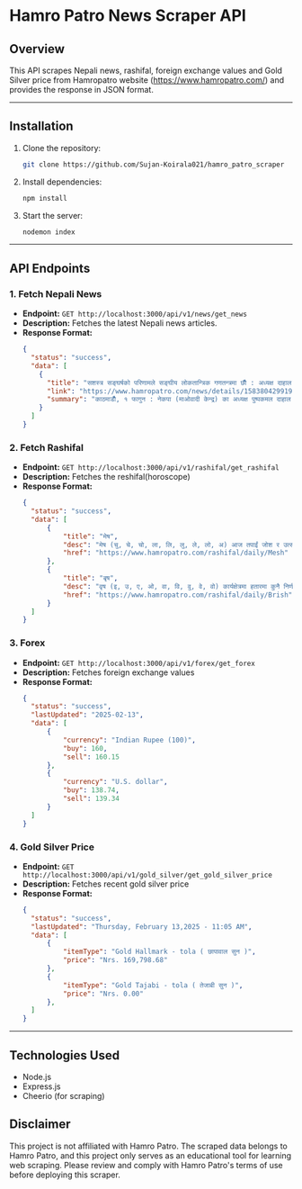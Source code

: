 # Hamro Patro News Scraper API

## Overview
This API scrapes Nepali news, rashifal, foreign exchange values and Gold Silver price from Hamropatro website (https://www.hamropatro.com/) and provides the response in JSON format.



---

## Installation

1. Clone the repository:
   ```bash
   git clone https://github.com/Sujan-Koirala021/hamro_patro_scraper
   ```

2. Install dependencies:
   ```bash
   npm install
   ```

3. Start the server:
   ```bash
   nodemon index
   ```

---

## API Endpoints

### 1. Fetch Nepali News

- **Endpoint:** `GET http://localhost:3000/api/v1/news/get_news`
- **Description:** Fetches the latest Nepali news articles.
- **Response Format:**
  ```json
  {
    "status": "success",
    "data": [
      {
        "title": "सशस्त्र सङ्घर्षको परिणामले सङ्घीय लोकतान्त्रिक गणतन्त्रमा छौँ : अध्यक्ष दाहाल",
        "link": "https://www.hamropatro.com/news/details/15838042991965172?ns=",
        "summary": "काठमाडौँ, १ फागुन : नेकपा (माओवादी केन्द्र) का अध्यक्ष पुष्पकमल दाहाल ‘प्रचण्ड’ले सशस्त्र सङ्घर्षको परिणामले अहिले देश सङ्घीय लोकतान्त्रिक गणतन्त्रमा रहेको बताउनुभएको छ । धुर्कोट गाउँपालिमा सहिद उ..."
      }
    ]
  }
  ```
### 2. Fetch Rashifal
- **Endpoint:** `GET http://localhost:3000/api/v1/rashifal/get_rashifal`
- **Description:** Fetches the reshifal(horoscope)
- **Response Format:**
  ```json
  {
    "status": "success",
    "data": [
        {
            "title": "मेष",
            "desc": "मेष (चु, चे, चो, ला, लि, लु, ले, लो, अ) आज तपाईं जोश र उत्साहले भरपुर रहनुहुनेछ साथै हजुरको कलात्मक वा रचनात्मक क्षेत्रमा विकास हुनेछ। वैदेशिक यात्राको प्रयास सफल रहनेछ। कार्यक्षेत्रमा नसोचेको लाभ मिल्नेछ। आजको शुभ रंग रातो हो भने शुभ अंक २ रहेको छ।",
            "href": "https://www.hamropatro.com/rashifal/daily/Mesh"
        },
        {
            "title": "बृष",
            "desc": "वृष (इ, उ, ए, ओ, वा, वि, वु, वे, वो) कार्यक्षेत्रमा हतारमा कुनै निर्णय नलिनुहोला। नयाँ कार्य प्रारम्भ नगरौँ। जीवनसाथीको स्वास्थ्यमा ध्यान दिनुहोस्। कानुनी आवेदन नदिनुहोस्। आजको शुभ रंग सुन्तला हो भने शुभ अंक ६ रहेको छ।",
            "href": "https://www.hamropatro.com/rashifal/daily/Brish"
        }
    ]
  }
  ```
### 3. Forex
- **Endpoint:** `GET http://localhost:3000/api/v1/forex/get_forex`
- **Description:** Fetches foreign exchange values
- **Response Format:**
  ```json
  {
    "status": "success",
    "lastUpdated": "2025-02-13",
    "data": [
        {
            "currency": "Indian Rupee (100)",
            "buy": 160,
            "sell": 160.15
        },
        {
            "currency": "U.S. dollar",
            "buy": 138.74,
            "sell": 139.34
        }
    ]
  }
  ```
### 4. Gold Silver Price
- **Endpoint:** `GET http://localhost:3000/api/v1/gold_silver/get_gold_silver_price`
- **Description:** Fetches recent gold silver price
- **Response Format:**
  ```json
  {
    "status": "success",
    "lastUpdated": "Thursday, February 13,2025 - 11:05 AM",
    "data": [
        {
            "itemType": "Gold Hallmark - tola ( छापावाल सुन )",
            "price": "Nrs. 169,798.68"
        },
        {
            "itemType": "Gold Tajabi - tola ( तेजाबी सुन )",
            "price": "Nrs. 0.00"
        },
    ]
  }
  ```

---

## Technologies Used
- Node.js
- Express.js
- Cheerio (for scraping)

## Disclaimer

This project is not affiliated with Hamro Patro. The scraped data belongs to Hamro Patro, and this project only serves as an educational tool for learning web scraping. Please review and comply with Hamro Patro's terms of use before deploying this scraper.

